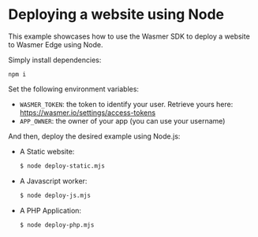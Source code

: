 # Deploying a website using Node

This example showcases how to use the Wasmer SDK to deploy a website to Wasmer Edge using Node.

Simply install dependencies:

```
npm i
```

Set the following environment variables:

* `WASMER_TOKEN`: the token to identify your user. Retrieve yours here: https://wasmer.io/settings/access-tokens
* `APP_OWNER`: the owner of your app (you can use your username)


And then, deploy the desired example using Node.js:

* A Static website:

  ```bash
  $ node deploy-static.mjs
  ```

* A Javascript worker:

  ```bash
  $ node deploy-js.mjs
  ```

* A PHP Application:

  ```bash
  $ node deploy-php.mjs
  ```
